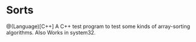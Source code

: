 # Sorts
@(Language)[C++]
A C++ test program to test some kinds of array-sorting algorithms.
Also Works in system32. 